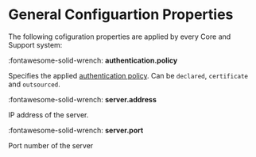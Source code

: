 # General Configuartion Properties

The following cofiguration properties are applied by every Core and Support system:

:fontawesome-solid-wrench: **authentication.policy**

Specifies the applied [authentication policy](../api/authentication_policy.md). Can be `declared`, `certificate` and `outsourced`. 

:fontawesome-solid-wrench: **server.address**

IP address of the server.

:fontawesome-solid-wrench: **server.port**

Port number of the server